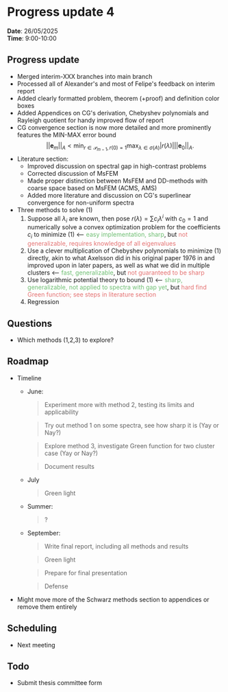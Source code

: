 # Progress update 4
**Date**: 26/05/2025 <br>
**Time**: 9:00-10:00
 
## Progress update
- Merged interim-XXX branches into main branch
- Processed all of Alexander's and most of Felipe's feedback on interim report
- Added clearly formatted problem, theorem (+proof) and definition color boxes
- Added Appendices on CG's derivation, Chebyshev polynomials and Rayleigh quotient for handy improved flow of report
- CG convergence section is now more detailed and more prominently features the MIN-MAX error bound
$$
    ||\mathbf{e}_m||_A < \min_{r \in \mathcal{P}_{m-1}, r(0) = 1} \max_{\lambda \in \sigma(A)} |r(\lambda)| ||\mathbf{e}_0||_A.\tag{1}
$$
- Literature section:
    - Improved discussion on spectral gap in high-contrast problems
    - Corrected discussion of MsFEM
    - Made proper distinction between MsFEM and DD-methods with coarse space based on MsFEM (ACMS, AMS)
    - Added more literature and discussion on CG's superlinear convergence for non-uniform spectra
- Three methods to solve (1)
    1. Suppose all $\lambda_i$ are known, then pose $r(\lambda) = \sum c_i \lambda^i$ with $c_0 = 1$ and numerically solve a convex optimization problem for the coefficients $c_i$ to minimize (1) ⟵ <span style="color:#6fbf73">easy implementation, sharp</span>, but <span style="color:#e57373">not generalizable, requires knowledge of all eigenvalues</span>
    2. Use a clever multiplication of Chebyshev polynomials to minimize (1) directly, akin to what Axelsson did in his original paper 1976 in and improved upon in later papers, as well as what we did in multiple clusters ⟵ <span style="color:#6fbf73">fast, generalizable</span>, but <span style="color:#e57373">not guaranteed to be sharp</span>
    3. Use logarithmic potential theory to bound (1) ⟵ <span style="color:#6fbf73">sharp, generalizable, not applied to spectra with gap yet</span>, but <span style="color:#e57373">hard find Green function; see steps in literature section</span>
    4. Regression

## Questions
-  Which methods (1,2,3) to explore?

## Roadmap
- Timeline
    - June: 
        > Experiment more with method 2, testing its limits and applicability

        > Try out method 1 on some spectra, see how sharp it is (Yay or Nay?)

        > Explore method 3, investigate Green function for two cluster case (Yay or Nay?)

        > Document results
    - July
        > Green light
    - Summer:
        > ?
    - September:
        > Write final report, including all methods and results

        > Green light

        > Prepare for final presentation

        > Defense
- Might move more of the Schwarz methods section to appendices or remove them entirely

## Scheduling
- Next meeting

## Todo
- Submit thesis committee form